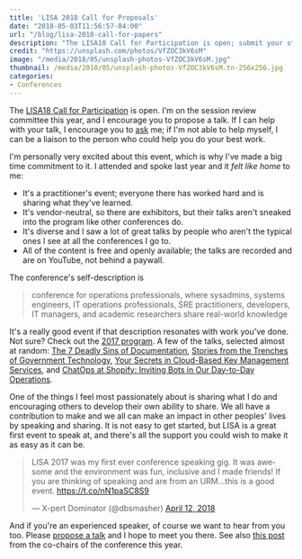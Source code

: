 ```yaml
---
title: 'LISA 2018 Call for Proposals'
date: "2018-05-03T11:56:57-04:00"
url: "/blog/lisa-2018-call-for-papers"
description: "The LISA18 Call for Participation is open; submit your story!"
credit: "https://unsplash.com/photos/VfZOC3kV6sM"
image: "/media/2018/05/unsplash-photos-VfZOC3kV6sM.jpg"
thumbnail: /media/2018/05/unsplash-photos-VfZOC3kV6sM.tn-256x256.jpg
categories:
- Conferences
---
```


The [LISA18 Call for
Participation](https://www.usenix.org/conference/lisa18/call-for-participation)
is open. I'm on the session review committee this year, and I encourage you to
propose a talk. If I can help with your talk, I encourage you to
[ask](https://twitter.com/xaprb) me; if I'm not able to help myself, I can be a
liaison to the person who could help you do your best work.

<!--more-->

I'm personally very excited about this event, which is why I've made a big time
commitment to it. I attended and spoke last year and it *felt like home* to me:

- It's a practitioner's event; everyone there has worked hard and is sharing
  what they've learned.
- It's vendor-neutral, so there are exhibitors, but their talks aren't sneaked
  into the program like other conferences do.
- It's diverse and I saw a lot of great talks by people who aren't the typical
  ones I see at all the conferences I go to.
- All of the content is free and openly available; the talks are recorded and
  are on YouTube, not behind a paywall.

The conference's self-description is

> conference for operations professionals, where sysadmins, systems engineers, IT operations professionals, SRE practitioners, developers, IT managers, and academic researchers share real-world knowledge

It's a really good event if that description resonates with work you've done.
Not sure? Check out the [2017 program](https://www.usenix.org/conference/lisa17/conference-program). A few of the talks, selected almost at random: [The 7 Deadly Sins of Documentation](https://www.usenix.org/conference/lisa17/conference-program/presentation/blackwell),  [Stories from the Trenches of Government Technology](https://www.usenix.org/conference/lisa17/presentation/cutts), [Your Secrets in Cloud-Based Key Management Services](https://www.usenix.org/conference/lisa17/conference-program/presentation/oboyle), and [ChatOps at Shopify: Inviting Bots in Our Day-to-Day Operations](https://www.usenix.org/conference/lisa17/conference-program/presentation/niyonkuru).

One of the things I feel most passionately about is sharing what I do and
encouraging others to develop their own ability to share. We all have a
contribution to make and we all can make an impact in other peoples' lives by
speaking and sharing. It is not easy to get started, but LISA is a great first
event to speak at, and there's all the support you could wish to make it as
easy as it can be.

<blockquote class="twitter-tweet" data-lang="en"><p lang="en" dir="ltr">LISA 2017 was my first ever conference speaking gig. It was awesome and the environment was fun, inclusive and I made friends! If you are thinking of speaking and are from an URM…this is a good event. <a href="https://t.co/nN1paSC8S9">https://t.co/nN1paSC8S9</a></p>&mdash; X-pert Dominator (@dbsmasher) <a href="https://twitter.com/dbsmasher/status/984459366718828544?ref_src=twsrc%5Etfw">April 12, 2018</a></blockquote>
<script async src="https://platform.twitter.com/widgets.js" charset="utf-8"></script>

And if you're an experienced speaker, of course we want to hear from you too. Please [propose a talk](https://www.usenix.org/conference/lisa18/call-for-participation) and I hope to meet you there. See also [this post](http://www.brendangregg.com/blog/2018-04-30/usenix-lisa-2018-cfp.html) from the co-chairs of the conference this year.
